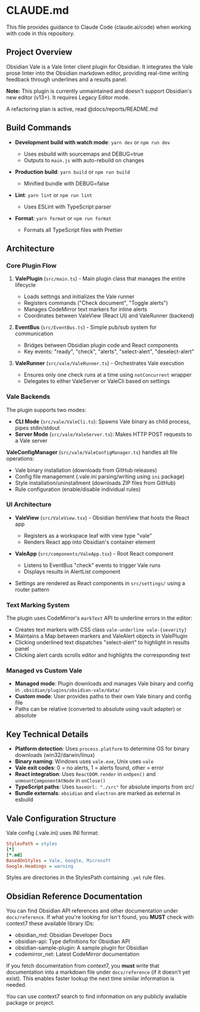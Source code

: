 # CLAUDE.md

This file provides guidance to Claude Code (claude.ai/code) when working with code in this repository.

## Project Overview

Obsidian Vale is a Vale linter client plugin for Obsidian. It integrates the Vale prose linter into the Obsidian markdown editor, providing real-time writing feedback through underlines and a results panel.

**Note:** This plugin is currently unmaintained and doesn't support Obsidian's new editor (v13+). It requires Legacy Editor mode.

A refactoring plan is active, read @docs/reports/README.md

## Build Commands

- **Development build with watch mode**: `yarn dev` or `npm run dev`
  - Uses esbuild with sourcemaps and DEBUG=true
  - Outputs to `main.js` with auto-rebuild on changes

- **Production build**: `yarn build` or `npm run build`
  - Minified bundle with DEBUG=false

- **Lint**: `yarn lint` or `npm run lint`
  - Uses ESLint with TypeScript parser

- **Format**: `yarn format` or `npm run format`
  - Formats all TypeScript files with Prettier

## Architecture

### Core Plugin Flow

1. **ValePlugin** (`src/main.ts`) - Main plugin class that manages the entire lifecycle
   - Loads settings and initializes the Vale runner
   - Registers commands ("Check document", "Toggle alerts")
   - Manages CodeMirror text markers for inline alerts
   - Coordinates between ValeView (React UI) and ValeRunner (backend)

2. **EventBus** (`src/EventBus.ts`) - Simple pub/sub system for communication
   - Bridges between Obsidian plugin code and React components
   - Key events: "ready", "check", "alerts", "select-alert", "deselect-alert"

3. **ValeRunner** (`src/vale/ValeRunner.ts`) - Orchestrates Vale execution
   - Ensures only one check runs at a time using `notConcurrent` wrapper
   - Delegates to either ValeServer or ValeCli based on settings

### Vale Backends

The plugin supports two modes:

- **CLI Mode** (`src/vale/ValeCli.ts`): Spawns Vale binary as child process, pipes stdin/stdout
- **Server Mode** (`src/vale/ValeServer.ts`): Makes HTTP POST requests to a Vale server

**ValeConfigManager** (`src/vale/ValeConfigManager.ts`) handles all file operations:
- Vale binary installation (downloads from GitHub releases)
- Config file management (.vale.ini parsing/writing using `ini` package)
- Style installation/uninstallment (downloads ZIP files from GitHub)
- Rule configuration (enable/disable individual rules)

### UI Architecture

- **ValeView** (`src/ValeView.tsx`) - Obsidian ItemView that hosts the React app
  - Registers as a workspace leaf with view type "vale"
  - Renders React app into Obsidian's container element

- **ValeApp** (`src/components/ValeApp.tsx`) - Root React component
  - Listens to EventBus "check" events to trigger Vale runs
  - Displays results in AlertList component

- Settings are rendered as React components in `src/settings/` using a router pattern

### Text Marking System

The plugin uses CodeMirror's `markText` API to underline errors in the editor:
- Creates text markers with CSS class `vale-underline vale-{severity}`
- Maintains a Map between markers and ValeAlert objects in ValePlugin
- Clicking underlined text dispatches "select-alert" to highlight in results panel
- Clicking alert cards scrolls editor and highlights the corresponding text

### Managed vs Custom Vale

- **Managed mode**: Plugin downloads and manages Vale binary and config in `.obsidian/plugins/obsidian-vale/data/`
- **Custom mode**: User provides paths to their own Vale binary and config file
- Paths can be relative (converted to absolute using vault adapter) or absolute

## Key Technical Details

- **Platform detection**: Uses `process.platform` to determine OS for binary downloads (win32/darwin/linux)
- **Binary naming**: Windows uses `vale.exe`, Unix uses `vale`
- **Vale exit codes**: 0 = no alerts, 1 = alerts found, other = error
- **React integration**: Uses `ReactDOM.render` in `onOpen()` and `unmountComponentAtNode` in `onClose()`
- **TypeScript paths**: Uses `baseUrl: "./src"` for absolute imports from src/
- **Bundle externals**: `obsidian` and `electron` are marked as external in esbuild

## Vale Configuration Structure

Vale config (.vale.ini) uses INI format:
```ini
StylesPath = styles
[*]
[*.md]
BasedOnStyles = Vale, Google, Microsoft
Google.Headings = warning
```

Styles are directories in the StylesPath containing `.yml` rule files.

## Obsidian Reference Documentation

You can find Obsidian API references and other documentation under `docs/reference`. If what you're looking for isn't found, you **MUST** check with context7 these available library IDs: 

- obsidian_md: Obsidian Developer Docs
- obsidian-api: Type definitions for Obsidian API
- obsidian-sample-plugin: A sample plugin for Obsidian
- codemirror_net: Latest CodeMirror documentation

If you fetch documentation from context7, you **must** write that documentation into a markdown file under `docs/reference` (if it doesn't yet exist). This enables faster lookup the next time similar information is needed. 

You can use context7 search to find information on any publicly available package or project. 




